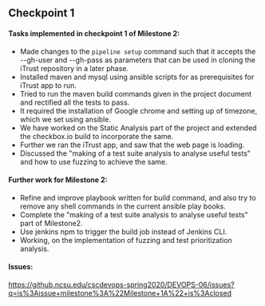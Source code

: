## Checkpoint 1
#### Tasks implemented in checkpoint 1 of Milestone 2:

- Made changes to the `pipeline setup` command such that it accepts the --gh-user <username> and --gh-pass <password> as parameters that can be used in cloning the iTrust repository in a later phase.
- Installed maven and mysql using ansible scripts for as prerequisites for iTrust app to run. 
- Tried to run the maven build commands given in the project document and rectified all the tests to pass.
- It required the installation of Google chrome and setting up of timezone, which we set using ansible.
- We have worked on the Static Analysis part of the project and extended the checkbox.io build to incorporate the same.
- Further we ran the iTrust app, and saw that the web page is loading.
- Discussed the "making of a test suite analysis to analyse useful tests" and how to use fuzzing to achieve the same.

#### Further work for Milestone 2:

- Refine and improve playbook written for build command, and also try to remove any shell commands in the current ansible play books.
- Complete the "making of a test suite analysis to analyse useful tests" part of Milestone2.
- Use jenkins npm to trigger the build job instead of Jenkins CLI.
- Working, on the implementation of fuzzing and test prioritization analysis.

#### Issues:
https://github.ncsu.edu/cscdevops-spring2020/DEVOPS-06/issues?q=is%3Aissue+milestone%3A%22Milestone+1A%22+is%3Aclosed
